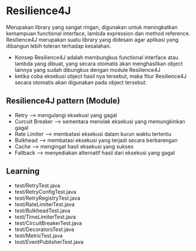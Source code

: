 # Resilience4J
Merupakan library yang sangat ringan, digunakan untuk meningkatkan kemampuan functional interface, lambda expression dan method reference. Resilience4J merupakan suatu library yang didesain agar aplikasi yang dibangun lebih toleran terhadap kesalahan.
- Konsep Resilience4J adalah membungkus functional interface atau lambda yang dibuat, yang secara otomatis akan menghasilkan object lainnya yang sudah dibungkus dengan module Resilience4J
- ketika coba eksekusi object hasil nya tersebut, maka fitur Resilience4J secara otomatis akan digunakan pada object tersebut.

## Resilience4J pattern (Module)
- Retry --> mengulangi eksekusi yang gagal
- Curcuit Breaker --> sementara menolak eksekusi yang memungkinkan gagal
- Rate Limiter --> membatasi eksekusi dalam kurun waktu tertentu
- Bulkhead --> membatasi eksekusi yang terjadi secara berbarengan
- Cache --> mengingat hasil eksekusi yang sukses
- Fallback --> menyediakan alternatif hasil dari eksekusi yang gagal

## Learning
- test/RetryTest.java
- test/RetryConfigTest.java
- test/RetryRegistryTest.java
- test/RateLimiterTest.java
- test/BulkheadTest.java
- test/TimeLimiterTest.java
- test/CircuitBreakerTest.java
- test/DecoratorsTest.java
- test/MetricTest.java
- test/EventPublisherTest.java
